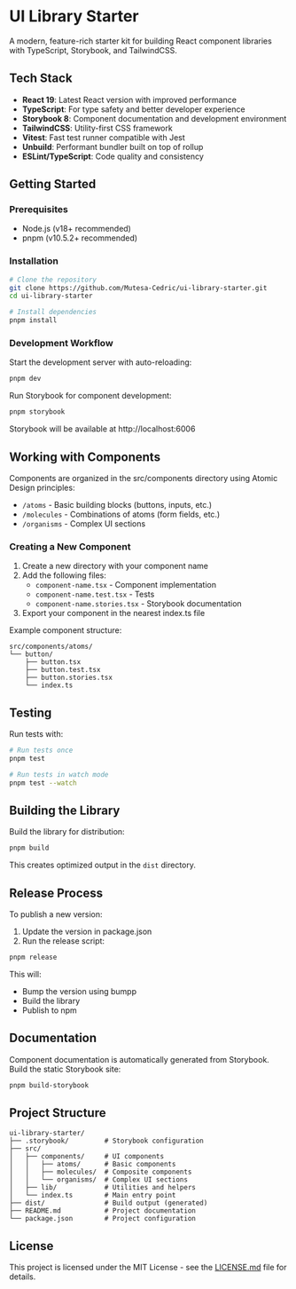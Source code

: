 # UI Library Starter

A modern, feature-rich starter kit for building React component libraries with TypeScript, Storybook, and TailwindCSS.

## Tech Stack

- **React 19**: Latest React version with improved performance
- **TypeScript**: For type safety and better developer experience
- **Storybook 8**: Component documentation and development environment
- **TailwindCSS**: Utility-first CSS framework
- **Vitest**: Fast test runner compatible with Jest
- **Unbuild**: Performant bundler built on top of rollup
- **ESLint/TypeScript**: Code quality and consistency

## Getting Started

### Prerequisites

- Node.js (v18+ recommended)
- pnpm (v10.5.2+ recommended)

### Installation

```bash
# Clone the repository
git clone https://github.com/Mutesa-Cedric/ui-library-starter.git
cd ui-library-starter

# Install dependencies
pnpm install
```

### Development Workflow

Start the development server with auto-reloading:

```bash
pnpm dev
```

Run Storybook for component development:

```bash
pnpm storybook
```

Storybook will be available at http://localhost:6006

## Working with Components

Components are organized in the src/components directory using Atomic Design principles:
- `/atoms` - Basic building blocks (buttons, inputs, etc.)
- `/molecules` - Combinations of atoms (form fields, etc.)
- `/organisms` - Complex UI sections

### Creating a New Component

1. Create a new directory with your component name
2. Add the following files:
   - `component-name.tsx` - Component implementation
   - `component-name.test.tsx` - Tests
   - `component-name.stories.tsx` - Storybook documentation
3. Export your component in the nearest index.ts file

Example component structure:
```
src/components/atoms/
└── button/
    ├── button.tsx
    ├── button.test.tsx
    ├── button.stories.tsx
    └── index.ts
```

## Testing

Run tests with:

```bash
# Run tests once
pnpm test

# Run tests in watch mode
pnpm test --watch
```

## Building the Library

Build the library for distribution:

```bash
pnpm build
```

This creates optimized output in the `dist` directory.

## Release Process

To publish a new version:

1. Update the version in package.json
2. Run the release script:

```bash
pnpm release
```

This will:
- Bump the version using bumpp
- Build the library
- Publish to npm

## Documentation

Component documentation is automatically generated from Storybook. Build the static Storybook site:

```bash
pnpm build-storybook
```

## Project Structure

```
ui-library-starter/
├── .storybook/         # Storybook configuration
├── src/
│   ├── components/     # UI components
│   │   ├── atoms/      # Basic components
│   │   ├── molecules/  # Composite components
│   │   └── organisms/  # Complex UI sections
│   ├── lib/            # Utilities and helpers
│   └── index.ts        # Main entry point
├── dist/               # Build output (generated)
├── README.md           # Project documentation
└── package.json        # Project configuration
```

## License

This project is licensed under the MIT License - see the [LICENSE.md](./LICENSE.md) file for details.

